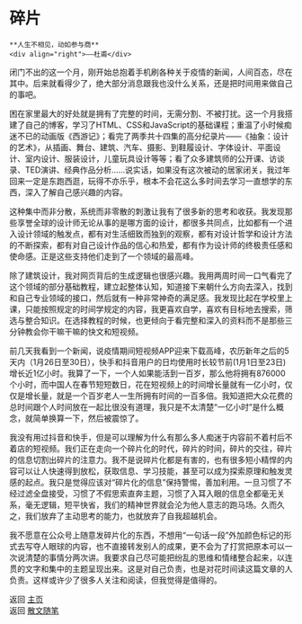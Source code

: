 # 碎片

```{tip} 
**人生不相见，动如参与商**   
<div align="right">——杜甫</div>
```

闭门不出的这一个月，刚开始总抱着手机刷各种关于疫情的新闻，人间百态，尽在其中。后来就看得少了，绝大部分消息跟我也没什么关系，还是把时间用来做自己的事吧。

困在家里最大的好处就是拥有了完整的时间，无需分割、不被打扰。这一个月我搭建了自己的博客，学习了HTML、CSS和JavaScript的基础课程；重温了小时候痴迷不已的动画版《西游记》；看完了两季共十四集的高分纪录片——《抽象：设计的艺术》，从插画、舞台、建筑、汽车、摄影、到鞋履设计、字体设计、平面设计、室内设计、服装设计，儿童玩具设计等等；看了众多建筑师的公开课、访谈录、TED演讲、经典作品分析……说实话，如果没有这次被动的居家闭关，我过年回来一定是东跑西逛，玩得不亦乐乎，根本不会花这么多时间去学习一直想学的东西，深入了解自己感兴趣的内容。

这种集中而非分散，系统而非零散的刺激让我有了很多新的思考和收获。我发现那些享誉全球的设计师无论从事的是哪方面的设计，都很多共同点，比如都有一个进入设计领域的触发点，都有对生活细致而独到的观察，都有对设计哲学和设计方法的不断探索，都有对自己设计作品的信心和热爱，都有作为设计师的终极责任感和使命感。正是这些支持他们走到了一个领域的最高峰。

除了建筑设计，我对网页背后的生成逻辑也很感兴趣。我用两周时间一口气看完了这个领域的部分基础教程，建立起整体认知，知道接下来朝什么方向去深入，找到和自己专业领域的接口，然后就有一种非常神奇的满足感。我发现比起在学校里上课，只能按照规定的时间学规定的内容，我更喜欢自学，喜欢有目标地去搜索，筛选与整合知识。在选择教程的时候，也更倾向于看完整和深入的资料而不是那些三分钟教会你干嘛干嘛的快文和短视频。

前几天我看到一个新闻，说疫情期间短视频APP迎来下载高峰，农历新年之后的5天内（1月26日至30日），快手和抖音用户的日均使用时长较节前(1月1日至23日)增长近1亿小时。我算了一下，一个人如果能活到一百岁，那么他将拥有876000个小时，而中国人在春节短短数日，花在短视频上的时间增长量就有一亿小时，仅仅是增长量，就是一个百岁老人一生所拥有时间的一百多倍。我知道把大众花费的总时间跟个人时间放在一起比很没有道理，我只是不太清楚“一亿小时”是什么概念，就简单换算一下，然后被震惊了。

我没有用过抖音和快手，但是可以理解为什么有那么多人痴迷于内容前不着村后不着店的短视频。我们正在走向一个碎片化的时代，碎片的时间，碎片的交往，碎片的信息切割出碎片的注意力。我不是说碎片化都是有害的，也有很多短小精悍的内容可以让人快速得到放松，获取信息、学习技能，甚至可以成为探索原理和触发灵感的起点。我只是觉得应该对“碎片化的信息”保持警惕，善加利用。一旦习惯了不经过滤全盘接受，习惯了不假思索直奔主题，习惯了入耳入眼的信息全都毫无关系，毫无逻辑，短平快省，我们的精神世界就会沦为他人意志的跑马场。久而久之，我们放弃了主动思考的能力，也就放弃了自我超越机会。

我不愿意在公众号上随意发碎片化的东西，不想用“一句话一段”外加颜色标记的形式去写夺人眼球的内容，也不直接转发别人的成果，更不会为了打赏把原本可以一次说清楚的事情分两次讲。我要求自己尽可能把纷乱的思维和情绪整合起来，以连贯的文字和集中的主题呈现出来。这是对自己负责，也是对花时间读这篇文章的人负责。这样或许少了很多人关注和阅读，但我觉得是值得的。




返回 [主页](../../../intro.md)   
返回 [散文随笔](../../../posts/essaycollection.md)
